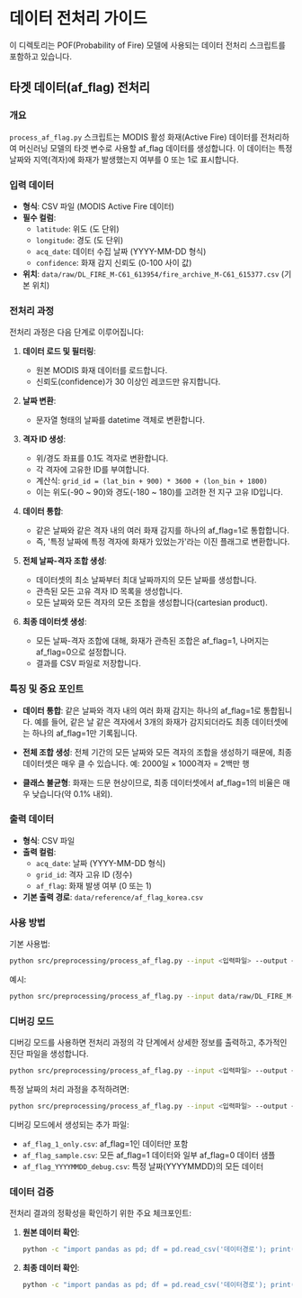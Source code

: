 # 데이터 전처리 가이드

이 디렉토리는 POF(Probability of Fire) 모델에 사용되는 데이터 전처리 스크립트를 포함하고 있습니다.

## 타겟 데이터(af_flag) 전처리

### 개요

`process_af_flag.py` 스크립트는 MODIS 활성 화재(Active Fire) 데이터를 전처리하여 머신러닝 모델의 타겟 변수로 사용할 af_flag 데이터를 생성합니다. 이 데이터는 특정 날짜와 지역(격자)에 화재가 발생했는지 여부를 0 또는 1로 표시합니다.

### 입력 데이터

- **형식**: CSV 파일 (MODIS Active Fire 데이터)
- **필수 컬럼**:
  - `latitude`: 위도 (도 단위)
  - `longitude`: 경도 (도 단위)
  - `acq_date`: 데이터 수집 날짜 (YYYY-MM-DD 형식)
  - `confidence`: 화재 감지 신뢰도 (0-100 사이 값)
- **위치**: `data/raw/DL_FIRE_M-C61_613954/fire_archive_M-C61_615377.csv` (기본 위치)

### 전처리 과정

전처리 과정은 다음 단계로 이루어집니다:

1. **데이터 로드 및 필터링**:

   - 원본 MODIS 화재 데이터를 로드합니다.
   - 신뢰도(confidence)가 30 이상인 레코드만 유지합니다.

2. **날짜 변환**:

   - 문자열 형태의 날짜를 datetime 객체로 변환합니다.

3. **격자 ID 생성**:

   - 위/경도 좌표를 0.1도 격자로 변환합니다.
   - 각 격자에 고유한 ID를 부여합니다.
   - 계산식: `grid_id = (lat_bin + 900) * 3600 + (lon_bin + 1800)`
   - 이는 위도(-90 ~ 90)와 경도(-180 ~ 180)를 고려한 전 지구 고유 ID입니다.

4. **데이터 통합**:

   - 같은 날짜와 같은 격자 내의 여러 화재 감지를 하나의 af_flag=1로 통합합니다.
   - 즉, '특정 날짜에 특정 격자에 화재가 있었는가'라는 이진 플래그로 변환합니다.

5. **전체 날짜-격자 조합 생성**:

   - 데이터셋의 최소 날짜부터 최대 날짜까지의 모든 날짜를 생성합니다.
   - 관측된 모든 고유 격자 ID 목록을 생성합니다.
   - 모든 날짜와 모든 격자의 모든 조합을 생성합니다(cartesian product).

6. **최종 데이터셋 생성**:
   - 모든 날짜-격자 조합에 대해, 화재가 관측된 조합은 af_flag=1, 나머지는 af_flag=0으로 설정합니다.
   - 결과를 CSV 파일로 저장합니다.

### 특징 및 중요 포인트

- **데이터 통합**: 같은 날짜와 격자 내의 여러 화재 감지는 하나의 af_flag=1로 통합됩니다. 예를 들어, 같은 날 같은 격자에서 3개의 화재가 감지되더라도 최종 데이터셋에는 하나의 af_flag=1만 기록됩니다.

- **전체 조합 생성**: 전체 기간의 모든 날짜와 모든 격자의 조합을 생성하기 때문에, 최종 데이터셋은 매우 클 수 있습니다. 예: 2000일 × 1000격자 = 2백만 행

- **클래스 불균형**: 화재는 드문 현상이므로, 최종 데이터셋에서 af_flag=1의 비율은 매우 낮습니다(약 0.1% 내외).

### 출력 데이터

- **형식**: CSV 파일
- **출력 컬럼**:
  - `acq_date`: 날짜 (YYYY-MM-DD 형식)
  - `grid_id`: 격자 고유 ID (정수)
  - `af_flag`: 화재 발생 여부 (0 또는 1)
- **기본 출력 경로**: `data/reference/af_flag_korea.csv`

### 사용 방법

기본 사용법:

```bash
python src/preprocessing/process_af_flag.py --input <입력파일> --output <출력파일>
```

예시:

```bash
python src/preprocessing/process_af_flag.py --input data/raw/DL_FIRE_M-C61_613954/fire_archive_M-C61_615377.csv --output data/reference/af_flag_full_combine.csv
```

### 디버깅 모드

디버깅 모드를 사용하면 전처리 과정의 각 단계에서 상세한 정보를 출력하고, 추가적인 진단 파일을 생성합니다.

```bash
python src/preprocessing/process_af_flag.py --input <입력파일> --output <출력파일> --debug
```

특정 날짜의 처리 과정을 추적하려면:

```bash
python src/preprocessing/process_af_flag.py --input <입력파일> --output <출력파일> --debug --debug-date 2024-01-15
```

디버깅 모드에서 생성되는 추가 파일:

- `af_flag_1_only.csv`: af_flag=1인 데이터만 포함
- `af_flag_sample.csv`: 모든 af_flag=1 데이터와 일부 af_flag=0 데이터 샘플
- `af_flag_YYYYMMDD_debug.csv`: 특정 날짜(YYYYMMDD)의 모든 데이터

### 데이터 검증

전처리 결과의 정확성을 확인하기 위한 주요 체크포인트:

1. **원본 데이터 확인**:

   ```bash
   python -c "import pandas as pd; df = pd.read_csv('데이터경로'); print(df[df['acq_date'] == '2024-01-15'][['latitude', 'longitude', 'confidence']])"
   ```

2. **최종 데이터 확인**:
   ```bash
   python -c "import pandas as pd; df = pd.read_csv('데이터경로'); print(f'af_flag=1 개수: {df.af_flag.sum()}'); print(f'2024-01-15 날짜의 af_flag=1 개수: {df[df.acq_date == \"2024-01-15\"].af_flag.sum()}')"
   ```
